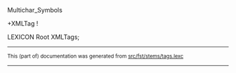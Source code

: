 
Multichar_Symbols

+XMLTag		! 

LEXICON Root
	XMLTags;

* * *

<small>This (part of) documentation was generated from [src/fst/stems/tags.lexc](https://github.com/giellalt/lang-gle/blob/main/src/fst/stems/tags.lexc)</small>

---

